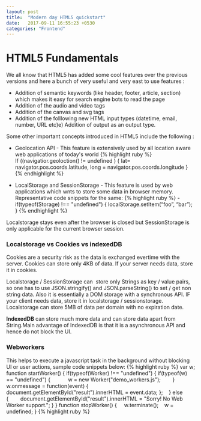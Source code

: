 ```yaml
---
layout: post
title:  "Modern day HTML5 quickstart"
date:   2017-09-11 16:55:23 +0530
categories: "Frontend"
---
```


# HTML5 Fundamentals

We all know that HTML5 has added some cool features over the previous versions and here a bunch of very useful and very east to use features :
* Addition of semantic keywords (like header, footer, article, section)  which makes it easy for search engine bots to read the page
* Addition of the audio and video tags 
* Addition of the canvas and svg tags
* Addition of the folllowing new HTML input types (datetime, email, number, URL etc)e) Addition of output as an output type.


Some other important concepts introduced in HTML5 include the following :
* Geolocation API  - This feature is extensively used by all location aware web applications of today's world
{% highlight ruby %}
          If ((navigatior.geoloction() != undefined ) {
                    lat= navigator.pos.coords.latitude, 
                    long = navigator.pos.coords.longitude
                   } 
{% endhighlight %}

* LocalStorage and SessionStorage - This feature is used by web applications which wnts to store some data in browser memory. Representative code snippets for the same: 
{% highlight ruby %} - 
          if(typeof(Storage) !== "undefined") {
                    localStorage.setItem(“foo”, “bar”);
                  }
{% endhighlight %}

Localstorage stays even after the browser is closed but SessionStorage is only applicable for the current browser session.

### Localstorage vs Cookies vs indexedDB
Cookies are a security risk as the data is exchanged evertime with the server. Cookies can store only 4KB of data. If your server
needs data, store it in cookies. 

Localstorage / SessionStorage can  store only Strings as key / value pairs, so one has to use JSON.stringify() and JSON.parseString() to set / get non string data. Also it is essentially a DOM storage with a synchronous API. IF your client needs data, store it in localstorage / sessionstorage. Localstorage can store 5MB of data per domain with no expiration date.

**IndexedDB** can store much more data and can store data apart from String.Main advantage of IndexedDB is that it is a asynchronous API and hence do not block the UI. 

### Webworkers
This helps to execute a javascript task in the background without blocking UI or user actions, sample code snippets below:
{% highlight ruby %}
          var w;
          function startWorker() {
              if(typeof(Worker) !== "undefined") {
                    if(typeof(w) == "undefined") {            
                        w = new Worker("demo_workers.js");        
                     }        
                   w.onmessage = function(event) {
                        document.getElementById("result").innerHTML = event.data;
                     };    
                   } else {        
                        document.getElementById("result").innerHTML = "Sorry! No Web Worker support.";
                  }
               }
          function stopWorker() {     
              w.terminate();    
              w = undefined;
            }
{% highlight ruby %}
